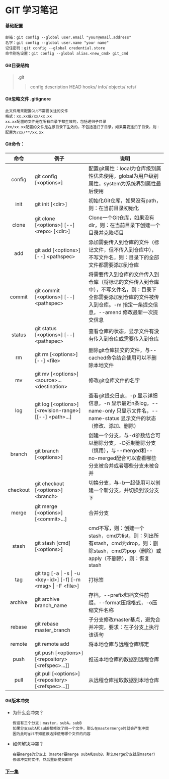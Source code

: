 # GIT 学习笔记

#### 基础配置
```
邮箱：git config --global user.email "your@email.address"
名字：git config --global user.name "your name" 
记住密码：git config --global credential.store
命令别名设置：git config --global alias.<new_cmd> git_cmd
```

#### Git目录结构
> .git
>> config
>> description
>> HEAD
>> hooks/
>> info/
>> objects/
>> refs/

#### Git忽略文件 .gitignore
```
此文件用来配置Git不需要关注的文件
格式：xx.xx或/xx/xx.xx
xx.xx配置的文件是在所有目录下都生效的，包括递归子目录
/xx/xx.xx配置的文件是在该目录下生效的，不包括递归子目录，如果需要递归子目录，则：配置为/xx/**/xx.xx
```

#### Git命令：
|命令|例子|说明|
|:---:|---|---|
|config|git config [\<options\>]|配置git属性：local为仓库级别属性优先使用，global为用户级别属性，system为系统界别属性最后使用|
|init|git init [\<dir\>]|初始化Git仓库，如果没有path，则：在当前目录初始化|
|clone|git clone [\<options\>] [--] \<repo\> [\<dir\>]|Clone一个Git仓库，如果没有dir，则：在当前目录下创建一个目录并克隆项目|
|add|git add [\<options\>] [--] \<pathspec\>|添加需要传入到仓库的文件（标记文件，但不传入到仓库中），不写文件名，则：目录下的全部文件都需要添加到仓库|
|commit|git commit [\<options\>] [--] \<pathspec\>|将需要传入到仓库的文件传入到仓库（将标记的文件传入到仓库中），不写文件名，则：目录下全部需要添加到仓库的文件被传入到仓库。-m 指定一条提交信息，--amend 修改最新一次提交信息|
|status|git status [\<options\>] [--] \<pathspec\>|查看仓库的状态，显示文件有没有传入到仓库或需要传入到仓库|
|rm|git rm [\<options\>] [--] \<file\>|删除git仓库提交的文件，与--cached命令结合使用可以不删除本地文件|
|mv|git mv [\<options\>] \<source\>... \<destination\>|修改git仓库文件的名字
|log|git log [\<options\>] [\<revision-range\>] [[--] \<path\>...]|查看git提交日志，-p 显示详细信息，-n 显示最近n条log，--name-only 只显示文件名，--name-status 显示文件的状态（修改、添加、删除）|
|branch|git branch [\<options\>]|创建一个分支，与-d参数结合可以删除分支，-D强制删除分支（慎用），与--merged和--no-merged配合可以查看哪些分支被合并或者哪些分支未被合并|
|checkout|git checkout [\<options\>] \<branch\>|切换分支，与-b一起使用可以创建一个新分支，并切换到该分支下|
|merge|git merge [\<options\>] [\<commit\>...]|合并分支|
|stash|git stash [cmd] [\<options\>]|cmd不写，则：创建一个stash，cmd为list，则：列出所有stash，cmd为drop，则：删除stash，cmd为pop（删除）或apply（不删除），则：恢复stash|
|tag|git tag [-a &#124; -s &#124; -u \<key-id\>] [-f] [-m \<msg\> &#124; -F \<file\>]|打标签|
|archive|git archive branch_name|存档，--prefix归档文件前缀，--format压缩格式，-o压缩文件名称|
|rebase|git rebase master_branch|子分支修改master基点，避免合并冲突，要求：在子分支上执行该语句|
|remote|git remote add <name> <url>|将本地仓库与远程仓库绑定|
|push|git push [\<options\>] [\<repository\> [\<refspec\>...]]|推送本地仓库的数据到远程仓库|
|pull|git pull [\<options\>] [\<repository\> [\<refspec\>...]]|从远程仓库拉取数据到本地仓库|

#### Git版本冲突
+ 为什么会冲突？
  ```
  假设有三个分支：master，subA，subB
  如果分支subA和subB都修改了同一个文件，那么在mastermerge时就会产生冲突
  因为此时git不知道该选择使用哪个文件的内容
  ```

+ 如何解决冲突？
  ```
  在要merge的分支上（master要merge subA和subB，那么merge分支就是master）
  修改冲突的文件，然后重新提交即可
  ```

#### [下一集](https://www.bilibili.com/video/av56582999?p=30) 
